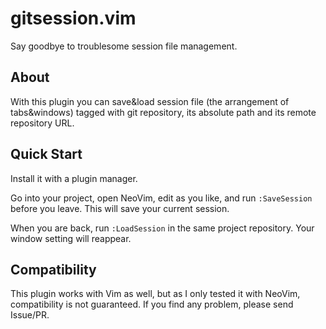 gitsession.vim
==============

Say goodbye to troublesome session file management.

## About
With this plugin you can save&load session file (the arrangement of tabs&windows) tagged with git repository, its absolute path and its remote repository URL.

## Quick Start
Install it with a plugin manager.

Go into your project, open NeoVim, edit as you like, and run `:SaveSession` before you leave. This will save your current session.

When you are back, run `:LoadSession` in the same project repository. Your window setting will reappear.

## Compatibility
This plugin works with Vim as well, but as I only tested it with NeoVim, compatibility is not guaranteed. If you find any problem, please send Issue/PR.
